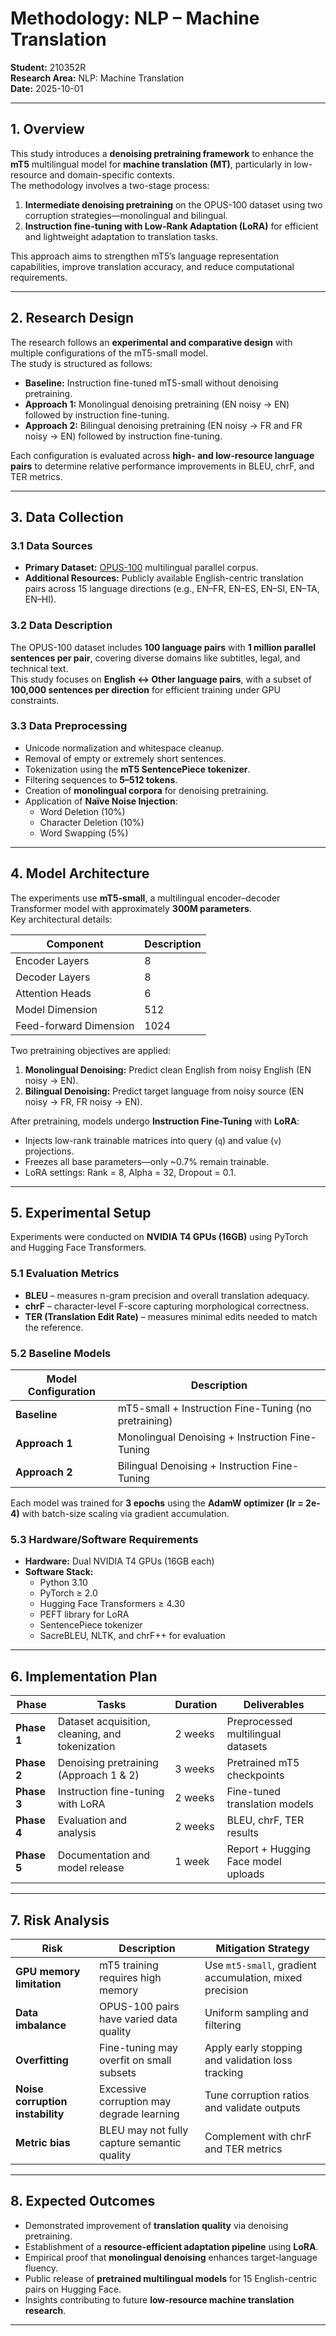 # Methodology: NLP – Machine Translation

**Student:** 210352R  
**Research Area:** NLP: Machine Translation  
**Date:** 2025-10-01

---

## 1. Overview

This study introduces a **denoising pretraining framework** to enhance the **mT5** multilingual model for **machine translation (MT)**, particularly in low-resource and domain-specific contexts.  
The methodology involves a two-stage process:

1. **Intermediate denoising pretraining** on the OPUS-100 dataset using two corruption strategies—monolingual and bilingual.
2. **Instruction fine-tuning with Low-Rank Adaptation (LoRA)** for efficient and lightweight adaptation to translation tasks.

This approach aims to strengthen mT5’s language representation capabilities, improve translation accuracy, and reduce computational requirements.

---

## 2. Research Design

The research follows an **experimental and comparative design** with multiple configurations of the mT5-small model.  
The study is structured as follows:

- **Baseline:** Instruction fine-tuned mT5-small without denoising pretraining.
- **Approach 1:** Monolingual denoising pretraining (EN noisy → EN) followed by instruction fine-tuning.
- **Approach 2:** Bilingual denoising pretraining (EN noisy → FR and FR noisy → EN) followed by instruction fine-tuning.

Each configuration is evaluated across **high- and low-resource language pairs** to determine relative performance improvements in BLEU, chrF, and TER metrics.

---

## 3. Data Collection

### 3.1 Data Sources

- **Primary Dataset:** [OPUS-100](https://huggingface.co/datasets/Helsinki-NLP/opus-100) multilingual parallel corpus.
- **Additional Resources:** Publicly available English-centric translation pairs across 15 language directions (e.g., EN–FR, EN–ES, EN–SI, EN–TA, EN–HI).

### 3.2 Data Description

The OPUS-100 dataset includes **100 language pairs** with **1 million parallel sentences per pair**, covering diverse domains like subtitles, legal, and technical text.  
This study focuses on **English ↔ Other language pairs**, with a subset of **100,000 sentences per direction** for efficient training under GPU constraints.

### 3.3 Data Preprocessing

- Unicode normalization and whitespace cleanup.
- Removal of empty or extremely short sentences.
- Tokenization using the **mT5 SentencePiece tokenizer**.
- Filtering sequences to **5–512 tokens**.
- Creation of **monolingual corpora** for denoising pretraining.
- Application of **Naïve Noise Injection**:
  - Word Deletion (10%)
  - Character Deletion (10%)
  - Word Swapping (5%)

---

## 4. Model Architecture

The experiments use **mT5-small**, a multilingual encoder–decoder Transformer model with approximately **300M parameters**.  
Key architectural details:

| Component              | Description |
| ---------------------- | ----------- |
| Encoder Layers         | 8           |
| Decoder Layers         | 8           |
| Attention Heads        | 6           |
| Model Dimension        | 512         |
| Feed-forward Dimension | 1024        |

Two pretraining objectives are applied:

1. **Monolingual Denoising:** Predict clean English from noisy English (EN noisy → EN).
2. **Bilingual Denoising:** Predict target language from noisy source (EN noisy → FR, FR noisy → EN).

After pretraining, models undergo **Instruction Fine-Tuning** with **LoRA**:

- Injects low-rank trainable matrices into query (`q`) and value (`v`) projections.
- Freezes all base parameters—only ~0.7% remain trainable.
- LoRA settings: Rank = 8, Alpha = 32, Dropout = 0.1.

---

## 5. Experimental Setup

Experiments were conducted on **NVIDIA T4 GPUs (16GB)** using PyTorch and Hugging Face Transformers.

### 5.1 Evaluation Metrics

- **BLEU** – measures n-gram precision and overall translation adequacy.
- **chrF** – character-level F-score capturing morphological correctness.
- **TER (Translation Edit Rate)** – measures minimal edits needed to match the reference.

### 5.2 Baseline Models

| Model Configuration | Description                                          |
| ------------------- | ---------------------------------------------------- |
| **Baseline**        | mT5-small + Instruction Fine-Tuning (no pretraining) |
| **Approach 1**      | Monolingual Denoising + Instruction Fine-Tuning      |
| **Approach 2**      | Bilingual Denoising + Instruction Fine-Tuning        |

Each model was trained for **3 epochs** using the **AdamW optimizer (lr = 2e-4)** with batch-size scaling via gradient accumulation.

### 5.3 Hardware/Software Requirements

- **Hardware:** Dual NVIDIA T4 GPUs (16GB each)
- **Software Stack:**
  - Python 3.10
  - PyTorch ≥ 2.0
  - Hugging Face Transformers ≥ 4.30
  - PEFT library for LoRA
  - SentencePiece tokenizer
  - SacreBLEU, NLTK, and chrF++ for evaluation

---

## 6. Implementation Plan

| Phase       | Tasks                                           | Duration | Deliverables                        |
| ----------- | ----------------------------------------------- | -------- | ----------------------------------- |
| **Phase 1** | Dataset acquisition, cleaning, and tokenization | 2 weeks  | Preprocessed multilingual datasets  |
| **Phase 2** | Denoising pretraining (Approach 1 & 2)          | 3 weeks  | Pretrained mT5 checkpoints          |
| **Phase 3** | Instruction fine-tuning with LoRA               | 2 weeks  | Fine-tuned translation models       |
| **Phase 4** | Evaluation and analysis                         | 2 weeks  | BLEU, chrF, TER results             |
| **Phase 5** | Documentation and model release                 | 1 week   | Report + Hugging Face model uploads |

---

## 7. Risk Analysis

| Risk                             | Description                                 | Mitigation Strategy                                     |
| -------------------------------- | ------------------------------------------- | ------------------------------------------------------- |
| **GPU memory limitation**        | mT5 training requires high memory           | Use `mt5-small`, gradient accumulation, mixed precision |
| **Data imbalance**               | OPUS-100 pairs have varied data quality     | Uniform sampling and filtering                          |
| **Overfitting**                  | Fine-tuning may overfit on small subsets    | Apply early stopping and validation loss tracking       |
| **Noise corruption instability** | Excessive corruption may degrade learning   | Tune corruption ratios and validate outputs             |
| **Metric bias**                  | BLEU may not fully capture semantic quality | Complement with chrF and TER metrics                    |

---

## 8. Expected Outcomes

- Demonstrated improvement of **translation quality** via denoising pretraining.
- Establishment of a **resource-efficient adaptation pipeline** using **LoRA**.
- Empirical proof that **monolingual denoising** enhances target-language fluency.
- Public release of **pretrained multilingual models** for 15 English-centric pairs on Hugging Face.
- Insights contributing to future **low-resource machine translation research**.

---
